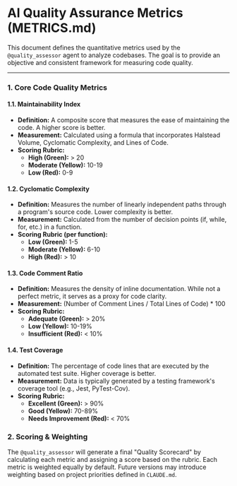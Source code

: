 # AI Quality Assurance Metrics (METRICS.md)

This document defines the quantitative metrics used by the `@quality_assessor` agent to analyze codebases. The goal is to provide an objective and consistent framework for measuring code quality.

---

### 1. Core Code Quality Metrics

#### 1.1. Maintainability Index
- **Definition:** A composite score that measures the ease of maintaining the code. A higher score is better.
- **Measurement:** Calculated using a formula that incorporates Halstead Volume, Cyclomatic Complexity, and Lines of Code.
- **Scoring Rubric:**
  - **High (Green):** > 20
  - **Moderate (Yellow):** 10-19
  - **Low (Red):** 0-9

#### 1.2. Cyclomatic Complexity
- **Definition:** Measures the number of linearly independent paths through a program's source code. Lower complexity is better.
- **Measurement:** Calculated from the number of decision points (if, while, for, etc.) in a function.
- **Scoring Rubric (per function):**
  - **Low (Green):** 1-5
  - **Moderate (Yellow):** 6-10
  - **High (Red):** > 10

#### 1.3. Code Comment Ratio
- **Definition:** Measures the density of inline documentation. While not a perfect metric, it serves as a proxy for code clarity.
- **Measurement:** (Number of Comment Lines / Total Lines of Code) * 100
- **Scoring Rubric:**
  - **Adequate (Green):** > 20%
  - **Low (Yellow):** 10-19%
  - **Insufficient (Red):** < 10%

#### 1.4. Test Coverage
- **Definition:** The percentage of code lines that are executed by the automated test suite. Higher coverage is better.
- **Measurement:** Data is typically generated by a testing framework's coverage tool (e.g., Jest, PyTest-Cov).
- **Scoring Rubric:**
  - **Excellent (Green):** > 90%
  - **Good (Yellow):** 70-89%
  - **Needs Improvement (Red):** < 70%

### 2. Scoring & Weighting

The `@quality_assessor` will generate a final "Quality Scorecard" by calculating each metric and assigning a score based on the rubric. Each metric is weighted equally by default. Future versions may introduce weighting based on project priorities defined in `CLAUDE.md`.